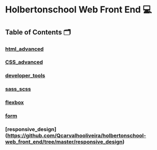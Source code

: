 # **Holbertonschool Web Front End** :computer:

## **Table of Contents** :card_index_dividers:

### [html_advanced](https://github.com/Qcarvalhooliveira/holbertonschool-web_front_end/tree/master/html_advanced)

### [CSS_advanced](https://github.com/Qcarvalhooliveira/holbertonschool-web_front_end/tree/master/CSS_advanced)

### [developer_tools](https://github.com/Qcarvalhooliveira/holbertonschool-web_front_end/tree/main/developer_tools)

### [sass_scss](https://github.com/Qcarvalhooliveira/holbertonschool-web_front_end/tree/master/sass_scss)

### [flexbox](https://github.com/Qcarvalhooliveira/holbertonschool-web_front_end/tree/master/flexbox)

### [form](https://github.com/Qcarvalhooliveira/holbertonschool-web_front_end/tree/master/form)

### [responsive_design] (https://github.com/Qcarvalhooliveira/holbertonschool-web_front_end/tree/master/responsive_design)
